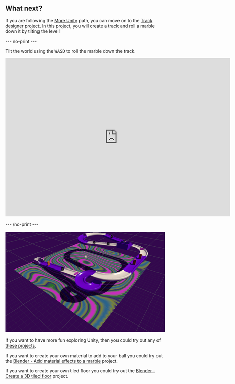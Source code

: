 ## What next?

If you are following the [More Unity](https://projects.raspberrypi.org/en/raspberrypi/more-unity) path, you can move on to the [Track designer](https://projects.raspberrypi.org/en/projects/track-designer) project. In this project, you will create a track and roll a marble down it by tilting the level!

--- no-print ---

Tilt the world using the <kbd>WASD</kbd> to roll the marble down the track.

<iframe allowtransparency="true" width="710" height="500" src="https://raspberrypilearning.github.io/unity-webgl/TrackDesigner/" frameborder="0"></iframe>

--- /no-print ---

![Example project for Track Designer](images/track-designer.png)

If you want to have more fun exploring Unity, then you could try out any of [these projects](https://projects.raspberrypi.org/en/projects?software%5B%5D=unity).

If you want to create your own material to add to your ball you could try out the [Blender - Add material effects to a marble](https://projects.raspberrypi.org/en/projects/blender-marble) project. 

If you want to create your own tiled floor you could try out the [Blender - Create a 3D tiled floor](https://projects.raspberrypi.org/en/projects/blender-tiled-floor) project. 
